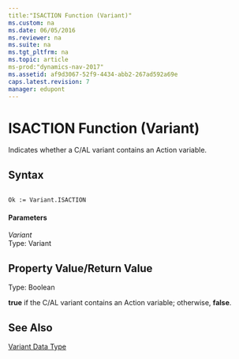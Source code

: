 ```yaml
---
title:"ISACTION Function (Variant)"
ms.custom: na
ms.date: 06/05/2016
ms.reviewer: na
ms.suite: na
ms.tgt_pltfrm: na
ms.topic: article
ms-prod:"dynamics-nav-2017"
ms.assetid: af9d3067-52f9-4434-abb2-267ad592a69e
caps.latest.revision: 7
manager: edupont
---
```

# ISACTION Function (Variant)
Indicates whether a C\/AL variant contains an Action variable.  
  
## Syntax  
  
```  
  
Ok := Variant.ISACTION  
```  
  
#### Parameters  
 *Variant*  
 Type: Variant  
  
## Property Value\/Return Value  
 Type: Boolean  
  
 **true** if the C\/AL variant contains an Action variable; otherwise, **false**.  
  
## See Also  
 [Variant Data Type](Variant-Data-Type.md)